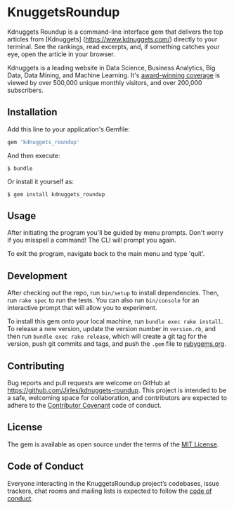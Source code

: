 # KnuggetsRoundup

Kdnuggets Roundup is a command-line interface gem that delivers the top articles from [Kdnuggets] (https://www.kdnuggets.com/) directly to your terminal. See the rankings, read excerpts, and, if something catches your eye, open the article in your browser.  

Kdnuggets is a leading website in Data Science, Business Analytics, Big Data, Data Mining, and Machine Learning. It's [award-winning coverage](https://www.kdnuggets.com/about/index.html) is viewed by over 500,000 unique monthly visitors, and over 200,000 subscribers.

## Installation

Add this line to your application's Gemfile:

```ruby
gem 'kdnuggets_roundup'
```

And then execute:

    $ bundle

Or install it yourself as:

    $ gem install kdnuggets_roundup

## Usage

After initiating the program you'll be guided by menu prompts. Don't worry if you misspell a command! The CLI will prompt you again.

To exit the program, navigate back to the main menu and type 'quit'.

## Development

After checking out the repo, run `bin/setup` to install dependencies. Then, run `rake spec` to run the tests. You can also run `bin/console` for an interactive prompt that will allow you to experiment.

To install this gem onto your local machine, run `bundle exec rake install`. To release a new version, update the version number in `version.rb`, and then run `bundle exec rake release`, which will create a git tag for the version, push git commits and tags, and push the `.gem` file to [rubygems.org](https://rubygems.org).

## Contributing

Bug reports and pull requests are welcome on GitHub at https://github.com/Jirles/kdnuggets-roundup. This project is intended to be a safe, welcoming space for collaboration, and contributors are expected to adhere to the [Contributor Covenant](http://contributor-covenant.org) code of conduct.

## License

The gem is available as open source under the terms of the [MIT License](https://opensource.org/licenses/MIT).

## Code of Conduct

Everyone interacting in the KnuggetsRoundup project’s codebases, issue trackers, chat rooms and mailing lists is expected to follow the [code of conduct](https://github.com/Jirles/kdnuggets-roundup/blob/master/CODE_OF_CONDUCT.md).
